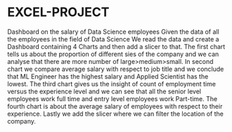 # EXCEL-PROJECT
Dashboard on the salary of Data Science employees
Given the data of all the employees in the field of Data Science
We read the data and create a Dashboard containing 4 Charts and then add a slicer to that.
The first chart tells us about the proportion of different sies of the company and we can analyse that there are more number of large>medium>small.
In second chart we compare average salary with respect to job title and we conclude that ML Engineer has the highest salary and Applied Scientist has the lowest.
The third chart gives us the insight of count of employment time versus the experience level and we can see that all the senior level employees work full time and entry level employees work Part-time.
The fourth chart is about the average salary of employees with respect to their experience.
Lastly we add the slicer where we can filter the location of the company.

